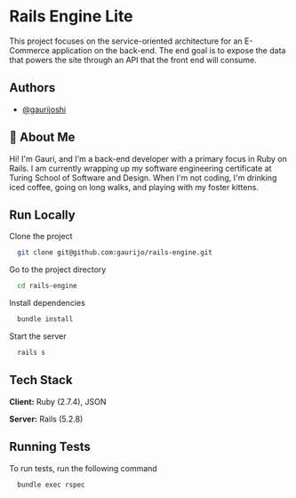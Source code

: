 
# Rails Engine Lite

This project focuses on the service-oriented architecture for an E-Commerce application on the back-end. The end goal is to expose the data that powers the site through an API that the front end will consume.

## Authors

- [@gaurijoshi](https://www.github.com/gaurijo)


## 🚀 About Me
Hi! I'm Gauri, and I'm a back-end developer with a primary focus in Ruby on Rails. I am currently wrapping up my software engineering certificate at Turing School of Software and Design. When I'm not coding, I'm drinking iced coffee, going on long walks, and playing with my foster kittens. 

## Run Locally

Clone the project

```bash
  git clone git@github.com:gaurijo/rails-engine.git
```

Go to the project directory

```bash
  cd rails-engine
```

Install dependencies

```bash
  bundle install
```

Start the server

```bash
  rails s 
```


## Tech Stack

**Client:** Ruby (2.7.4), JSON

**Server:** Rails (5.2.8)


## Running Tests

To run tests, run the following command

```bash
  bundle exec rspec
```

